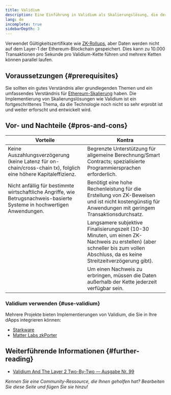 ```yaml
---
title: Validium
description: Eine Einführung in Validium als Skalierungslösung, die derzeit von der Ethereum-Community genutzt wird.
lang: de
incomplete: true
sidebarDepth: 3
---
```


Verwendet Gültigkeitszertifikate wie [ZK-Rollups](/developers/docs/scaling/zk-rollups/), aber Daten werden nicht auf dem Layer-1 der Ethereum-Blockchain gespeichert. Dies kann zu 10.000 Transaktionen pro Sekunde pro Validium-Kette führen und mehrere Ketten können parallel laufen.

## Voraussetzungen {#prerequisites}

Sie sollten ein gutes Verständnis aller grundlegenden Themen und ein umfassendes Verständnis für [Ethereum-Skalierung](/developers/docs/scaling/) haben. Die Implementierung von Skalierungslösungen wie Validium ist ein fortgeschrittenes Thema, da die Technologie noch nicht so sehr erprobt ist und weiter erforscht und entwickelt wird.

## Vor- und Nachteile {#pros-and-cons}

| Vorteile                                                                                                                 | Kontra                                                                                                                                                                         |
| ------------------------------------------------------------------------------------------------------------------------ | ------------------------------------------------------------------------------------------------------------------------------------------------------------------------------ |
| Keine Auszahlungsverzögerung (keine Latenz für on-chain/cross-chain tx), folglich eine höhere Kapitaleffizienz.          | Begrenzte Unterstützung für allgemeine Berechnung/Smart Contracts; spezialisierte Programmiersprachen erforderlich.                                                            |
| Nicht anfällig für bestimmte wirtschaftliche Angriffe, wie Betrugsnachweis-basierte Systeme in hochwertigen Anwendungen. | Benötigt eine hohe Rechenleistung für die Erstellung von ZK-Beweisen und ist nicht kostengünstig für Anwendungen mit geringem Transaktionsdurchsatz.                           |
|                                                                                                                          | Langsamere subjektive Finalisierungszeit (10-30 Minuten, um einen ZK-Nachweis zu erstellen) (aber schneller bis zum vollen Abschluss, da es keine Streitzeitverzögerung gibt). |
|                                                                                                                          | Um einen Nachweis zu erbringen, müssen die Daten außerhalb der Kette jederzeit verfügbar sein.                                                                                 |

### Validium verwenden {#use-validium}

Mehrere Projekte bieten Implementierungen von Validium, die Sie in Ihre dApps integrieren können:

- [Starkware](https://starkware.co/)
- [Matter Labs zkPorter](https://matter-labs.io/)

## Weiterführende Informationen {#further-reading}

- [Validium And The Layer 2 Two-By-Two — Ausgabe Nr. 99](https://www.buildblockchain.tech/newsletter/issues/no-99-validium-and-the-layer-2-two-by-two)

_Kennen Sie eine Community-Ressource, die Ihnen geholfen hat? Bearbeiten Sie diese Seite und fügen Sie sie hinzu!_
